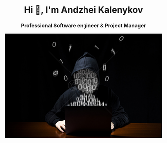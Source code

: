 <h1 align="center">Hi 👋, I'm Andzhei Kalenykov</h1>
<h3 align="center">Professional Software engineer & Project Manager</h3>

![alt README header](https://raw.githubusercontent.com/upmanager/upmanager/master/header.png)

